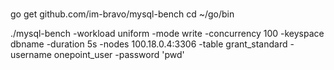 # 
go get github.com/im-bravo/mysql-bench
cd ~/go/bin

./mysql-bench -workload uniform -mode write -concurrency 100 -keyspace dbname -duration 5s -nodes 100.18.0.4:3306 -table grant_standard -username onepoint_user -password 'pwd'

